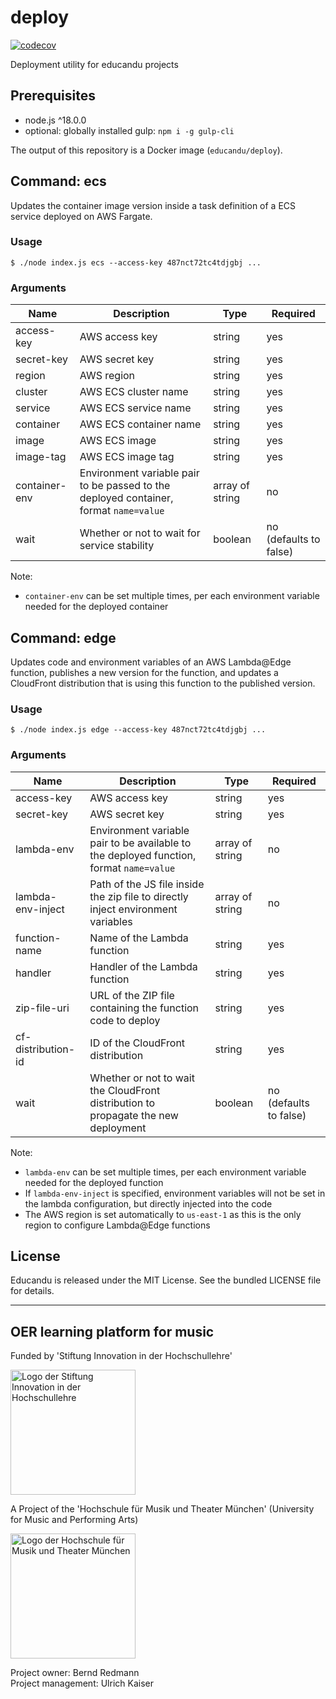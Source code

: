# deploy

[![codecov](https://codecov.io/gh/educandu/deploy/branch/main/graph/badge.svg)](https://codecov.io/gh/educandu/deploy)

Deployment utility for educandu projects

## Prerequisites

* node.js ^18.0.0
* optional: globally installed gulp: `npm i -g gulp-cli`

The output of this repository is a Docker image (`educandu/deploy`).

## Command: ecs

Updates the container image version inside a task definition of a ECS service deployed on AWS Fargate.

### Usage

~~~
$ ./node index.js ecs --access-key 487nct72tc4tdjgbj ...
~~~

### Arguments

| Name | Description | Type | Required |
| --- | --- | --- | --- |
| access-key | AWS access key | string | yes |
| secret-key | AWS secret key | string | yes |
| region | AWS region | string | yes |
| cluster | AWS ECS cluster name | string | yes |
| service | AWS ECS service name | string | yes |
| container | AWS ECS container name | string | yes |
| image | AWS ECS image | string | yes |
| image-tag | AWS ECS image tag | string | yes |
| container-env | Environment variable pair to be passed to the deployed container, format `name=value` | array of string | no |
| wait | Whether or not to wait for service stability | boolean | no (defaults to false) |

Note:

* `container-env` can be set multiple times, per each environment variable needed for the deployed container

## Command: edge

Updates code and environment variables of an AWS Lambda@Edge function, publishes a new version for the
function, and updates a CloudFront distribution that is using this function to the published version.

### Usage

~~~
$ ./node index.js edge --access-key 487nct72tc4tdjgbj ...
~~~

### Arguments

| Name | Description | Type | Required |
| --- | --- | --- | --- |
| access-key | AWS access key | string | yes |
| secret-key | AWS secret key | string | yes |
| lambda-env | Environment variable pair to be available to the deployed function, format `name=value` | array of string | no |
| lambda-env-inject | Path of the JS file inside the zip file to directly inject environment variables | array of string | no |
| function-name | Name of the Lambda function | string | yes |
| handler | Handler of the Lambda function | string | yes |
| zip-file-uri | URL of the ZIP file containing the function code to deploy | string | yes |
| cf-distribution-id | ID of the CloudFront distribution | string | yes |
| wait | Whether or not to wait the CloudFront distribution to propagate the new deployment | boolean | no (defaults to false) |

Note:

* `lambda-env` can be set multiple times, per each environment variable needed for the deployed function
* If `lambda-env-inject` is specified, environment variables will not be set in the lambda configuration, but directly injected into the code
* The AWS region is set automatically to `us-east-1` as this is the only region to configure Lambda@Edge functions

## License

Educandu is released under the MIT License. See the bundled LICENSE file for details.

---

## OER learning platform for music

Funded by 'Stiftung Innovation in der Hochschullehre'

<img src="https://stiftung-hochschullehre.de/wp-content/uploads/2020/07/logo_stiftung_hochschullehre_screenshot.jpg)" alt="Logo der Stiftung Innovation in der Hochschullehre" width="200"/>

A Project of the 'Hochschule für Musik und Theater München' (University for Music and Performing Arts)

<img src="https://upload.wikimedia.org/wikipedia/commons/d/d8/Logo_Hochschule_f%C3%BCr_Musik_und_Theater_M%C3%BCnchen_.png" alt="Logo der Hochschule für Musik und Theater München" width="200"/>

Project owner: Bernd Redmann\
Project management: Ulrich Kaiser
